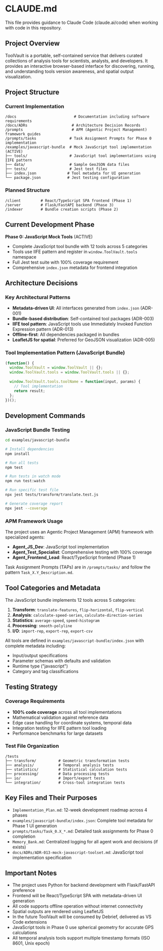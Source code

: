 # CLAUDE.md

This file provides guidance to Claude Code (claude.ai/code) when working with code in this repository.

## Project Overview

ToolVault is a portable, self-contained service that delivers curated collections of analysis tools for scientists, analysts, and developers. It provides an interactive browser-based interface for discovering, running, and understanding tools version awareness, and spatial output visualization.

## Project Structure

### Current Implementation
```
/docs                          # Documentation including software requirements
/docs/ADRs                    # Architecture Decision Records 
/prompts                      # APM (Agentic Project Management) framework guides
/prompts/tasks               # Task Assignment Prompts for Phase 0 implementation
/examples/javascript-bundle  # Mock JavaScript tool implementation (ACTIVE)
├── tools/                   # JavaScript tool implementations using IIFE pattern
├── data/                    # Sample GeoJSON data files
├── tests/                   # Jest test files
├── index.json              # Tool metadata for UI generation
└── package.json            # Jest testing configuration
```

### Planned Structure
```
/client         # React/TypeScript SPA frontend (Phase 1)
/server         # Flask/FastAPI backend (Phase 3) 
/indexer        # Bundle creation scripts (Phase 2)
```

## Current Development Phase

**Phase 0: JavaScript Mock Tools** (ACTIVE)
- Complete JavaScript tool bundle with 12 tools across 5 categories
- Tools use IIFE pattern and register in `window.ToolVault.tools` namespace
- Full Jest test suite with 100% coverage requirement
- Comprehensive `index.json` metadata for frontend integration

## Architecture Decisions

### Key Architectural Patterns
- **Metadata-driven UI**: All interfaces generated from `index.json` (ADR-001)
- **Bundle-based distribution**: Self-contained tool packages (ADR-003)
- **IIFE tool pattern**: JavaScript tools use Immediately Invoked Function Expression pattern (ADR-013)
- **Offline-first**: All dependencies packaged in bundles
- **LeafletJS for spatial**: Preferred for GeoJSON visualization (ADR-005)

### Tool Implementation Pattern (JavaScript Bundle)
```javascript
(function() {
  window.ToolVault = window.ToolVault || {};
  window.ToolVault.tools = window.ToolVault.tools || {};
  
  window.ToolVault.tools.toolName = function(input, params) {
    // Tool implementation
    return result;
  };
})();
```

## Development Commands

### JavaScript Bundle Testing
```bash
cd examples/javascript-bundle

# Install dependencies
npm install

# Run all tests
npm test

# Run tests in watch mode
npm run test:watch

# Run specific test file
npx jest tests/transform/translate.test.js

# Generate coverage report
npx jest --coverage
```

### APM Framework Usage
The project uses an Agentic Project Management (APM) framework with specialized agents:
- **Agent_JS_Dev**: JavaScript tool implementation
- **Agent_Test_Specialist**: Comprehensive testing with 100% coverage
- **Agent_Frontend_Lead**: React/TypeScript frontend (Phase 1)

Task Assignment Prompts (TAPs) are in `/prompts/tasks/` and follow the pattern `Task_X.Y_Description.md`.

## Tool Categories and Metadata

The JavaScript bundle implements 12 tools across 5 categories:

1. **Transform**: `translate-features`, `flip-horizontal`, `flip-vertical`
2. **Analysis**: `calculate-speed-series`, `calculate-direction-series`
3. **Statistics**: `average-speed`, `speed-histogram`
4. **Processing**: `smooth-polyline`
5. **I/O**: `import-rep`, `export-rep`, `export-csv`

All tools are defined in `examples/javascript-bundle/index.json` with complete metadata including:
- Input/output specifications
- Parameter schemas with defaults and validation
- Runtime type ("javascript")
- Category and tag classifications

## Testing Strategy

### Coverage Requirements
- **100% code coverage** across all tool implementations
- Mathematical validation against reference data
- Edge case handling for coordinate systems, temporal data
- Integration testing for IIFE pattern tool loading
- Performance benchmarks for large datasets

### Test File Organization
```
/tests
├── transform/          # Geometric transformation tests
├── analysis/           # Temporal analysis tests
├── statistics/         # Statistical calculation tests
├── processing/         # Data processing tests
├── io/                 # Import/export tests
└── integration/        # Cross-tool integration tests
```

## Key Files and Their Purposes

- `Implementation_Plan.md`: 12-week development roadmap across 4 phases
- `examples/javascript-bundle/index.json`: Complete tool metadata for Phase 1 UI generation
- `prompts/tasks/Task_0.X_*.md`: Detailed task assignments for Phase 0 completion
- `Memory_Bank.md`: Centralized logging for all agent work and decisions (if exists)
- `docs/ADRs/ADR-013-mock-javascript-toolset.md`: JavaScript tool implementation specification

## Important Notes

- The project uses Python for backend development with Flask/FastAPI preference
- Frontend will be React/TypeScript SPA with metadata-driven UI generation
- All code supports offline operation without internet connectivity
- Spatial outputs are rendered using LeafletJS
- In the future ToolVault will be consumed by Debrief, delivered as VS Code extensions
- JavaScript tools in Phase 0 use spherical geometry for accurate GPS calculations
- All temporal analysis tools support multiple timestamp formats (ISO 8601, Unix epoch)